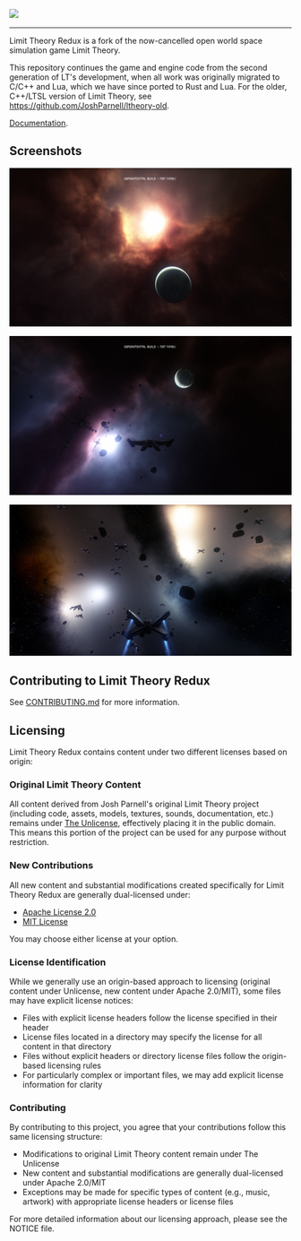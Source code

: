 <img src="res\images\LTR_logo2.png" style="width:rem;"/><br>

---

Limit Theory Redux is a fork of the now-cancelled open world space simulation game Limit Theory.

This repository continues the game and engine code from the second generation of LT's development, when all work was originally migrated to C/C++ and Lua, which we have since ported to Rust and Lua. For the older, C++/LTSL version of Limit Theory, see https://github.com/JoshParnell/ltheory-old.

[Documentation](doc/README.md).

## Screenshots

![LTR Screenshot](./res/images/Readme_01.png)

![LTR Screenshot 2](./res/images/Readme_02.png)

![LTR Screenshot 3](./res/images/Readme_03.png)

## Contributing to Limit Theory Redux

See [CONTRIBUTING.md](CONTRIBUTING.md) for more information.

## Licensing

Limit Theory Redux contains content under two different licenses based on origin:

### Original Limit Theory Content

All content derived from Josh Parnell's original Limit Theory project (including code, assets, models, textures, sounds, documentation, etc.) remains under [The Unlicense](./UNLICENSE-ORIGINAL.txt), effectively placing it in the public domain. This means this portion of the project can be used for any purpose without restriction.

### New Contributions
All new content and substantial modifications created specifically for Limit Theory Redux are generally dual-licensed under:
- [Apache License 2.0](./LICENSE-APACHE-2.0)
- [MIT License](./LICENSE-MIT)

You may choose either license at your option.

### License Identification
While we generally use an origin-based approach to licensing (original content under Unlicense, new content under Apache 2.0/MIT), some files may have explicit license notices:
- Files with explicit license headers follow the license specified in their header
- License files located in a directory may specify the license for all content in that directory
- Files without explicit headers or directory license files follow the origin-based licensing rules
- For particularly complex or important files, we may add explicit license information for clarity

### Contributing
By contributing to this project, you agree that your contributions follow this same licensing structure:
- Modifications to original Limit Theory content remain under The Unlicense
- New content and substantial modifications are generally dual-licensed under Apache 2.0/MIT
- Exceptions may be made for specific types of content (e.g., music, artwork) with appropriate license headers or license files

For more detailed information about our licensing approach, please see the NOTICE file.
